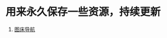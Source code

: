 # 用来永久保存一些资源，持续更新

1. [图床导航](https://github.com/anran-world/Anranawsl/blob/master/Archive/%E5%9B%BE%E5%BA%8A%E5%AF%BC%E8%88%AA.md)
